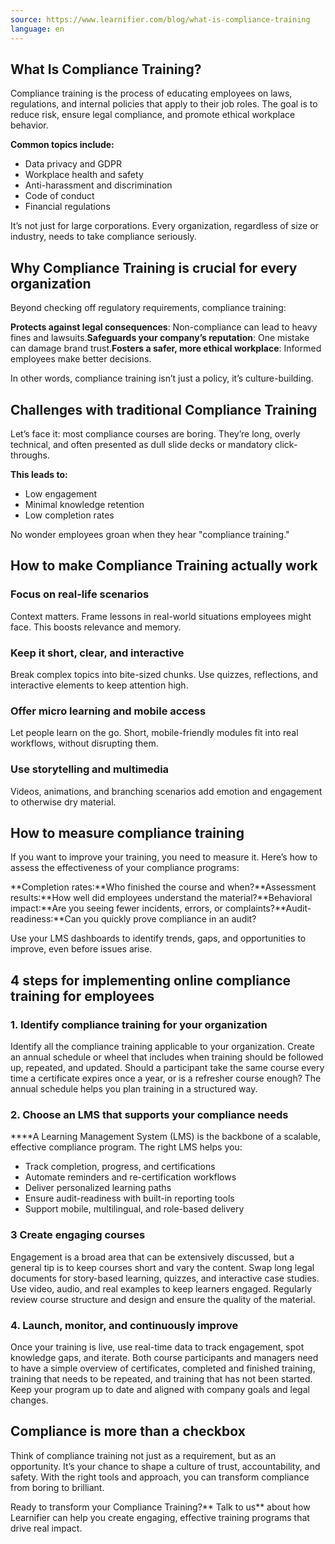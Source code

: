 ```yaml
---
source: https://www.learnifier.com/blog/what-is-compliance-training
language: en
---
```


## What Is Compliance Training?

Compliance training is the process of educating employees on laws, regulations, and internal policies that apply to their job roles. The goal is to reduce risk, ensure legal compliance, and promote ethical workplace behavior.

**Common topics include:**

- Data privacy and GDPR
- Workplace health and safety
- Anti-harassment and discrimination
- Code of conduct
- Financial regulations


It’s not just for large corporations. Every organization, regardless of size or industry, needs to take compliance seriously.

## Why Compliance Training is crucial for every organization

Beyond checking off regulatory requirements, compliance training:

**Protects against legal consequences**: Non-compliance can lead to heavy fines and lawsuits.**Safeguards your company’s reputation**: One mistake can damage brand trust.**Fosters a safer, more ethical workplace**: Informed employees make better decisions.


In other words, compliance training isn’t just a policy, it’s culture-building.

## Challenges with traditional Compliance Training

Let’s face it: most compliance courses are boring. They’re long, overly technical, and often presented as dull slide decks or mandatory click-throughs.

**This leads to:**

- Low engagement
- Minimal knowledge retention
- Low completion rates


No wonder employees groan when they hear "compliance training."

## How to make Compliance Training actually work

### Focus on real-life scenarios

Context matters. Frame lessons in real-world situations employees might face. This boosts relevance and memory.

### Keep it short, clear, and interactive

Break complex topics into bite-sized chunks. Use quizzes, reflections, and interactive elements to keep attention high.

### Offer micro learning and mobile access

Let people learn on the go. Short, mobile-friendly modules fit into real workflows, without disrupting them.

### Use storytelling and multimedia

Videos, animations, and branching scenarios add emotion and engagement to otherwise dry material.

## How to measure compliance training

If you want to improve your training, you need to measure it. Here’s how to assess the effectiveness of your compliance programs:

**Completion rates:**Who finished the course and when?**Assessment results:**How well did employees understand the material?**Behavioral impact:**Are you seeing fewer incidents, errors, or complaints?**Audit-readiness:**Can you quickly prove compliance in an audit?


Use your LMS dashboards to identify trends, gaps, and opportunities to improve, even before issues arise.

## 4 steps for implementing online compliance training for employees

### 1. Identify compliance training for your organization

Identify all the compliance training applicable to your organization. Create an annual schedule or wheel that includes when training should be followed up, repeated, and updated. Should a participant take the same course every time a certificate expires once a year, or is a refresher course enough? The annual schedule helps you plan training in a structured way.

### 2. **Choose an LMS that supports your compliance needs**

****A Learning Management System (LMS) is the backbone of a scalable, effective compliance program. The right LMS helps you:

- Track completion, progress, and certifications
- Automate reminders and re-certification workflows
- Deliver personalized learning paths
- Ensure audit-readiness with built-in reporting tools
- Support mobile, multilingual, and role-based delivery


### **3 Create engaging courses**

Engagement is a broad area that can be extensively discussed, but a general tip is to keep courses short and vary the content. Swap long legal documents for story-based learning, quizzes, and interactive case studies. Use video, audio, and real examples to keep learners engaged. Regularly review course structure and design and ensure the quality of the material.

### 4. **Launch, monitor, and continuously improve**

Once your training is live, use real-time data to track engagement, spot knowledge gaps, and iterate. Both course participants and managers need to have a simple overview of certificates, completed and finished training, training that needs to be repeated, and training that has not been started. Keep your program up to date and aligned with company goals and legal changes.

## Compliance is more than a checkbox

Think of compliance training not just as a requirement, but as an opportunity. It’s your chance to shape a culture of trust, accountability, and safety. With the right tools and approach, you can transform compliance from boring to brilliant.

Ready to transform your Compliance Training?** Talk to us** about how Learnifier can help you create engaging, effective training programs that drive real impact.